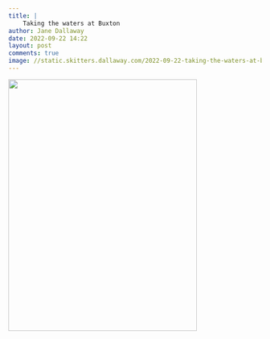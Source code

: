 ```yaml
---
title: |
    Taking the waters at Buxton
author: Jane Dallaway
date: 2022-09-22 14:22
layout: post
comments: true
image: //static.skitters.dallaway.com/2022-09-22-taking-the-waters-at-buxton-fullsize-0.jpeg
---
```


<a href="//static.skitters.dallaway.com/2022-09-22-taking-the-waters-at-buxton-fullsize-0.jpeg"><img src="//static.skitters.dallaway.com/2022-09-22-taking-the-waters-at-buxton-thumb-0.jpeg" width="375" height="500"></a>



